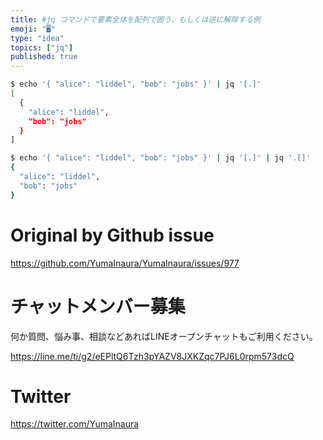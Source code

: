 ```yaml
---
title: #jq コマンドで要素全体を配列で囲う、もしくは逆に解除する例
emoji: "🖥"
type: "idea"
topics: ["jq"]
published: true
---
```



```sh
$ echo '{ "alice": "liddel", "bob": "jobs" }' | jq '[.]'
[
  {
    "alice": "liddel",
    "bob": "jobs"
  }
]
```

```sh
$ echo '{ "alice": "liddel", "bob": "jobs" }' | jq '[.]' | jq '.[]'
{
  "alice": "liddel",
  "bob": "jobs"
}
```


# Original by Github issue

https://github.com/YumaInaura/YumaInaura/issues/977








<!-- Update From Qiita API -->

# チャットメンバー募集


何か質問、悩み事、相談などあればLINEオープンチャットもご利用ください。

https://line.me/ti/g2/eEPltQ6Tzh3pYAZV8JXKZqc7PJ6L0rpm573dcQ





# Twitter


https://twitter.com/YumaInaura


<!-- Update From Qiita API -->


